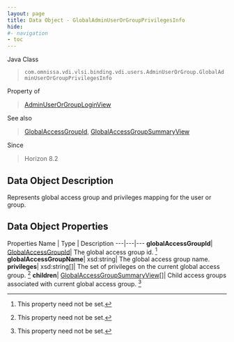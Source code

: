 ```yaml
---
layout: page
title: Data Object - GlobalAdminUserOrGroupPrivilegesInfo
hide:
#- navigation
- toc
---
```






Java Class
> `com.omnissa.vdi.vlsi.binding.vdi.users.AdminUserOrGroup.GlobalAdminUserOrGroupPrivilegesInfo`

Property of
> [AdminUserOrGroupLoginView](vdi.users.AdminUserOrGroup.AdminUserOrGroupLoginView.md#field_detail)

See also
> [GlobalAccessGroupId](vdi.entity.GlobalAccessGroupId.md), [GlobalAccessGroupSummaryView](vdi.users.GlobalAccessGroup.GlobalAccessGroupSummaryView.md)

Since
> Horizon 8.2


## Data Object Description

Represents global access group and privileges mapping for the user or group.

## Data Object Properties
Properties
Name |  Type |  Description
---|---|---
**globalAccessGroupId**| [GlobalAccessGroupId](vdi.entity.GlobalAccessGroupId.md)|  The global access group id. [^1]
**globalAccessGroupName**|  xsd:string|  The global access group name.
**privileges**|  xsd:string[]|  The set of privileges on the current global access group. [^1]
**children**| [GlobalAccessGroupSummaryView[]](vdi.users.GlobalAccessGroup.GlobalAccessGroupSummaryView.md)|  Child access groups associated with current global access group. [^1]


 


[^1]: This property need not be set.